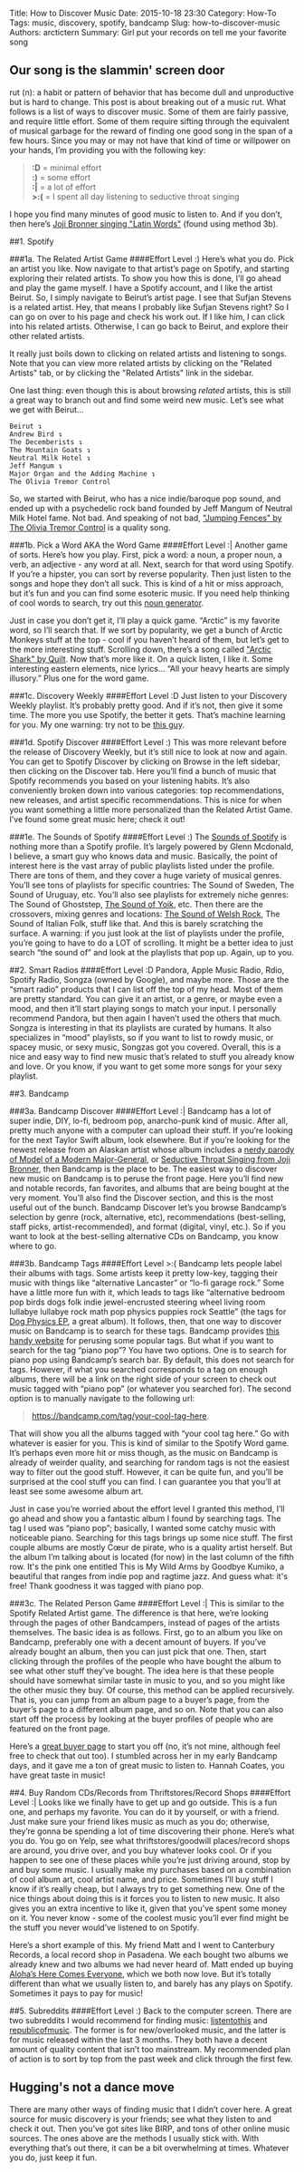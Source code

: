 Title: How to Discover Music
Date: 2015-10-18 23:30
Category: How-To
Tags: music, discovery, spotify, bandcamp
Slug: how-to-discover-music
Authors: arctictern
Summary: Girl put your records on tell me your favorite song

## Our song is the slammin' screen door
rut (n): a habit or pattern of behavior that has become dull and
unproductive but is hard to change.  This post is about breaking out of a music
rut. What follows is a list of ways to discover music. Some of them are fairly
passive, and require little effort. Some of them require sifting through the
equivalent of musical garbage for the reward of finding one good song in the
span of a few hours. Since you may or may not have that kind of time or
willpower on your hands, I’m providing you with the following key: 
>**:D**    = minimal effort  
>**:)**    = some effort  
>**:|**    = a lot of effort  
>**\>:(**   = I spent all day listening to seductive throat singing  

I hope you find many minutes of good music to listen to. And if you don’t, then
here’s [Joji Bronner singing "Latin Words"](https://jojexy.bandcamp.com/track/latin-words)
(found using method 3b).

##1. Spotify

###1a. The Related Artist Game 
####Effort Level    :) 
Here’s what you do. Pick an
artist you like. Now navigate to that artist’s page on Spotify, and starting
exploring their related artists. To show you how this is done, I’ll go ahead
and play the game myself. I have a Spotify account, and I like the artist
Beirut. So, I simply navigate to Beirut’s artist page. I see that Sufjan
Stevens is a related artist. Hey, that means I probably like Sufjan Stevens
right? So I can go on over to his page and check his work out. If I like him, I
can click into his related artists. Otherwise, I can go back to Beirut, and
explore their other related artists. 

It really just boils down to clicking on related artists and listening to
songs. Note that you can view more related artists by clicking on the "Related
Artists" tab, or by clicking the "Related Artists" link in the sidebar. 

One last thing: even though this is about browsing *related* artists, this is still a
great way to branch out and find some weird new music. Let’s see what we get
with Beirut...  

    Beirut ↴
    Andrew Bird ↴
    The Decemberists ↴
    The Mountain Goats ↴ 
    Neutral Milk Hotel ↴ 
    Jeff Mangum ↴ 
    Major Organ and the Adding Machine ↴
    The Olivia Tremor Control 
So, we started with Beirut, who has a
nice indie/baroque pop sound, and ended up with a psychedelic rock band founded
by Jeff Mangum of Neutral Milk Hotel fame. Not bad. And speaking of not bad,
["Jumping Fences" by The Olivia Tremor Control](https://www.youtube.com/watch?v=jUjd6DHAutU)
is a quality song. 

###1b. Pick a Word AKA the Word Game 
####Effort Level    :| 
Another game of
sorts. Here’s how you play. First, pick a word: a noun, a proper noun, a verb,
an adjective - any word at all. Next, search for that word using Spotify. If
you’re a hipster, you can sort by reverse popularity. Then just listen to the
songs and hope they don’t all suck. This is kind of a hit or miss approach, but
it’s fun and you can find some esoteric music. If you need help thinking of
cool words to search, try out this [noun generator](http://www.desiquintans.com/articles/noungenerator.php).

Just in case you don’t get it, I’ll play a quick game. “Arctic” is my favorite
word, so I’ll search that. If we sort by popularity, we get a bunch of Arctic
Monkeys stuff at the top - cool if you haven’t heard of them, but let’s get to
the more interesting stuff. Scrolling down, there’s a song called ["Arctic Shark"
by Quilt](https://www.youtube.com/watch?v=J87zzOt940E).
Now that’s more like it. On a quick listen, I like it. Some
interesting eastern elements, nice lyrics... “All your heavy hearts are simply
illusory.” Plus one for the word game. 

###1c. Discovery Weekly 
####Effort Level    :D 
Just listen to your Discovery Weekly
playlist. It’s probably pretty good. And if it’s not, then give it some time.
The more you use Spotify, the better it gets. That’s machine learning for you.
My one warning: try not to be [this guy](https://www.reddit.com/r/Borderlands/comments/3oamtu/did_spotify_just_steal_the_borderlands_logo/).

###1d. Spotify Discover 
####Effort Level    :) 
This was more relevant before the
release of Discovery Weekly, but it’s still nice to look at now and again. You
can get to Spotify Discover by clicking on Browse in the left sidebar, then
clicking on the Discover tab. Here you’ll find a bunch of music that Spotify
recommends you based on your listening habits. It’s also conveniently broken
down into various categories: top recommendations, new releases, and artist
specific recommendations. This is nice for when you want something a little
more personalized than the Related Artist Game. I’ve found some great music
here; check it out!

###1e. The Sounds of Spotify 
####Effort Level    :) 
The [Sounds of Spotify](https://open.spotify.com/user/thesoundsofspotify)
is nothing more than a Spotify profile.
It’s largely powered by Glenn Mcdonald, I believe, a smart guy who knows data
and music. Basically, the point of interest here is the vast array of public
playlists listed under the profile. There are tons of them, and they cover a
huge variety of musical genres. You’ll see tons of playlists for specific
countries: The Sound of Sweden, The Sound of Uruguay, etc. You’ll also see
playlists for extremely niche genres: The Sound of Ghoststep, [The Sound of
Yoik](https://open.spotify.com/user/thesoundsofspotify/playlist/53pmQn6lXF6m5WViERilQF), 
etc. Then there are the crossovers, mixing genres and locations: [The
Sound of Welsh Rock](https://open.spotify.com/user/thesoundsofspotify/playlist/1rYUoCN3Vc5KMfqsKvlVtv),
The Sound of Italian Folk, stuff like that. And this is
barely scratching the surface. A warning: if you just look at the list of
playlists under the profile, you’re going to have to do a LOT of scrolling. It
might be a better idea to just search “the sound of” and look at the playlists
that pop up. Again, up to you.

##2. Smart Radios 
####Effort Level    :D 
Pandora, Apple Music Radio, Rdio, Spotify
Radio, Songza (owned by Google), and maybe more. Those are the “smart radio”
products that I can list off the top of my head. Most of them are pretty
standard. You can give it an artist, or a genre, or maybe even a mood, and then
it’ll start playing songs to match your input. I personally recommend Pandora,
but then again I haven’t used the others that much. Songza is interesting in
that its playlists are curated by humans. It also specializes in “mood”
playlists, so if you want to list to rowdy music, or spacey music, or sexy
music, Songzas got you covered. Overall, this is a nice and easy way to find
new music that’s related to stuff you already know and love. Or you know, if
you want to get some more songs for your sexy playlist.

##3. Bandcamp

###3a. Bandcamp Discover 
####Effort Level    :| 
Bandcamp has a lot of super indie,
DIY, lo-fi, bedroom pop, anarcho-punk kind of music. After all, pretty much
anyone with a computer can upload their stuff. If you’re looking for the next
Taylor Swift album, look elsewhere. But if you’re looking for the newest
release from an Alaskan artist whose album includes a [nerdy parody of Model of
a Modern Major-General](https://mariancall.bandcamp.com/track/the-elements-expanded),
or [Seductive Throat Singing from Joji Bronner](https://jojexy.bandcamp.com/track/seductive-throat-singing),
then Bandcamp is the place to be. The easiest way to discover new music on Bandcamp
is to peruse the front page. Here you’ll find new and notable records, fan
favorites, and albums that are being bought at the very moment. You’ll also
find the Discover section, and this is the most useful out of the bunch.
Bandcamp Discover let’s you browse Bandcamp’s selection by genre (rock,
alternative, etc), recommendations (best-selling, staff picks,
artist-recommended), and format (digital, vinyl, etc.). So if you want to look
at the best-selling alternative CDs on Bandcamp, you know where to go. 

###3b. Bandcamp Tags 
####Effort Level    >:( 
Bandcamp lets people label their albums
with tags. Some artists keep it pretty low-key, tagging their music with things
like “alternative Lancaster” or “lo-fi garage rock.” Some have a little more
fun with it, which leads to tags like “alternative bedroom pop birds dogs folk
indie jewel-encrusted steering wheel living room lullabye lullabye rock math
pop physics puppies rock Seattle” (the tags for [Dog Physics EP](https://ings.bandcamp.com/album/dog-physics-ep),
a great album).
It follows, then, that one way to discover music on Bandcamp is to search for
these tags. Bandcamp provides [this handy website](https://bandcamp.com/tags)
for perusing some popular tags. But what if you want to search for the tag “piano
pop”? You have two options. One is to search for piano pop using Bandcamp’s
search bar. By default, this does not search for tags. However, if what you
searched corresponds to a tag on enough albums, there will be a link on the
right side of your screen to check out music tagged with “piano pop” (or
whatever you searched for). The second option is to manually navigate to the
following url: 
>https://bandcamp.com/tag/your-cool-tag-here. 

That will show you all the albums tagged with “your cool tag here.” 
Go with whatever is easier for you. This is kind of similar to the Spotify Word game. It’s perhaps even more
hit or miss though, as the music on Bandcamp is already of weirder quality, and
searching for random tags is not the easiest way to filter out the good stuff.
However, it can be quite fun, and you’ll be surprised at the cool stuff you can
find. I can guarantee you that you’ll at least see some awesome album art.

Just in case you’re worried about the effort level I granted this method, I’ll
go ahead and show you a fantastic album I found by searching tags. The tag I
used was “piano pop”; basically, I wanted some catchy music with noticeable
piano. Searching for this tags brings up some nice stuff. The first couple
albums are mostly Cœur de pirate, who is a quality artist herself. But the
album I’m talking about is located (for now) in the last column of the fifth
row. It's the pink one entitled This is My Wild Arms by Goodbye Kumiko, a 
beautiful that ranges from indie pop and ragtime jazz. And guess what: it's free!
Thank goodness it was tagged with piano pop.

###3c. The Related Person Game 
####Effort Level    :| 
This is similar to the Spotify
Related Artist game. The difference is that here, we’re looking through the
pages of other Bandcampers, instead of pages of the artists themselves. The
basic idea is as follows. First, go to an album you like on Bandcamp,
preferably one with a decent amount of buyers. If you’ve already bought an
album, then you can just pick that one. Then, start clicking through the
profiles of the people who have bought the album to see what other stuff
they’ve bought. The idea here is that these people should have somewhat similar
taste in music to you, and so you might like the other music they buy. Of
course, this method can be applied recursively. That is, you can jump from an
album page to a buyer’s page, from the buyer’s page to a different album page,
and so on. Note that you can also start off the process by looking at the buyer
profiles of people who are featured on the front page. 

Here’s a [great buyer page](https://bandcamp.com/hannahcoates)
to start you off (no, it’s not mine, although feel free to check that out too).
I stumbled across her in my early Bandcamp days,
and it gave me a ton of great music to listen to. Hannah Coates, you have great
taste in music! 

##4. Buy Random CDs/Records from Thriftstores/Record Shops 
####Effort Level    :|
Looks like we finally have to get up and go outside. This is a fun one, and
perhaps my favorite. You can do it by yourself, or with a friend. Just make
sure your friend likes music as much as you do; otherwise, they’re gonna be
spending a lot of time discovering their phone. Here’s what you do. You go on
Yelp, see what thriftstores/goodwill places/record shops are around, you drive
over, and you buy whatever looks cool. Or if you happen to see one of these
places while you’re just driving around, stop by and buy some music. I usually
make my purchases based on a combination of cool album art, cool artist name,
and price. Sometimes I’ll buy stuff I know if it’s really cheap, but I always
try to get something new. One of the nice things about doing this is it forces
you to listen to new music. It also gives you an extra incentive to like it,
given that you’ve spent some money on it. You never know - some of the coolest
music you’ll ever find might be the stuff you never would’ve listened to on
Spotify.

Here’s a short example of this. My friend Matt and I went to Canterbury
Records, a local record shop in Pasadena. We each bought two albums we already
knew and two albums we had never heard of. Matt ended up buying [Aloha’s Here
Comes Everyone](https://www.youtube.com/watch?v=JNnLQiJG2fA), which we both now 
love. But it’s totally different than what we usually listen to, and barely has 
any plays on Spotify. Sometimes it pays to pay for music!

##5. Subreddits 
####Effort Level    :) 
Back to the computer screen. There are two
subreddits I would recommend for finding music: [listentothis](http://www.reddit.com/r/listentothis)
and [republicofmusic](http://www.reddit.com/r/republicofmusic). 
The former is for new/overlooked music, and the
latter is for music released within the last 3 months. They both have a decent
amount of quality content that isn’t too mainstream. My recommended plan of
action is to sort by top from the past week and click through the first few. 


## Hugging's not a dance move
There are many other ways of finding music that I didn’t cover here. A great
source for music discovery is your friends; see what they listen to and check
it out. Then you’ve got sites like BIRP, and tons of other online music
sources. The ones above are the methods I usually stick with. With everything
that’s out there, it can be a bit overwhelming at times. Whatever you do, just
keep it fun. 
